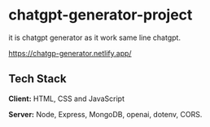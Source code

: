 # chatgpt-generator-project

it is chatgpt generator as it work same line chatgpt.

https://chatgp-generator.netlify.app/

## Tech Stack

**Client:** HTML, CSS and JavaScript

**Server:** Node, Express, MongoDB, openai, dotenv, CORS.
